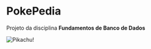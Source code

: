# PokePedia

Projeto da disciplina **Fundamentos de Banco de Dados**

![Pikachu!](http://www.pngmart.com/files/2/Pikachu-PNG-HD.png)
